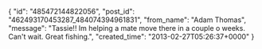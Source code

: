  {
   "id": "485472144822056",
   "post_id": "462493170453287_484074394961831",
   "from_name": "Adam Thomas",
   "message": "Tassie!! Im helping a mate move there in a couple o weeks. Can't wait. Great fishing.",
   "created_time": "2013-02-27T05:26:37+0000"
 }
